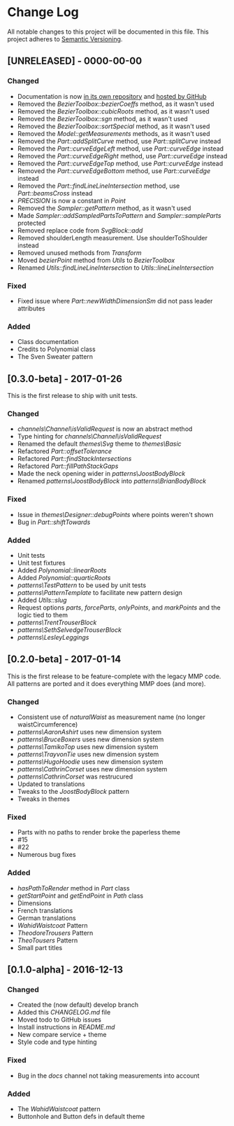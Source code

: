 # Change Log
All notable changes to this project will be documented in this file.
This project adheres to [Semantic Versioning](http://semver.org/).

## [UNRELEASED] - 0000-00-00

### Changed

- Documentation is now [in its own repository](https://github.com/joostdecock/freesewing-docs) and [hosted by GitHub](https://joostdecock.github.io/freesewing-docs/)
- Removed the _BezierToolbox::bezierCoeffs_ method, as it wasn't used
- Removed the _BezierToolbox::cubicRoots_ method, as it wasn't used
- Removed the _BezierToolbox::sgn_ method, as it wasn't used
- Removed the _BezierToolbox::sortSpecial_ method, as it wasn't used
- Removed the _Model::getMeasurements_ methods, as it wasn't used
- Removed the _Part::addSplitCurve_ method, use _Part::splitCurve_ instead
- Removed the _Part::curveEdgeLeft_ method, use _Part::curveEdge_ instead
- Removed the _Part::curveEdgeRight_ method, use _Part::curveEdge_ instead
- Removed the _Part::curveEdgeTop_ method, use _Part::curveEdge_ instead
- Removed the _Part::curveEdgeBottom_ method, use _Part::curveEdge_ instead
- Removed the _Part::findLineLineIntersection_ method, use _Part::beamsCross_ instead
- _PRECISION_ is now a constant in _Point_
- Removed the _Sampler::getPattern_ method, as it wasn't used
- Made _Sampler::addSampledPartsToPattern_ and _Sampler::sampleParts_ protected
- Removed replace code from _SvgBlock::add_
- Removed shoulderLength measurement. Use shoulderToShoulder instead
- Removed unused methods from _Transform_
- Moved _bezierPoint_ method from _Utils_ to _BezierToolbox_
- Renamed _Utils::findLineLineIntersection_ to _Utils::lineLineIntersection_

### Fixed

- Fixed issue where _Part::newWidthDimensionSm_ did not pass leader attributes

### Added

- Class documentation
- Credits to Polynomial class
- The Sven Sweater pattern

## [0.3.0-beta] - 2017-01-26

This is the first release to ship with unit tests.

### Changed

- _channels\Channel\isValidRequest_ is now an abstract method
- Type hinting for _channels\Channel\isValidRequest_
- Renamed the default _themes\Svg_ theme to _themes\Basic_
- Refactored  _Part::offsetTolerance_
- Refactored _Part::findStackIntersections_
- Refactored _Part::fillPathStackGaps_
- Made the neck opening wider in _patterns\JoostBodyBlock_
- Renamed _patterns\JoostBodyBlock_ into _patterns\BrianBodyBlock_

### Fixed

- Issue in _themes\Designer::debugPoints_ where points weren't shown
- Bug in _Part::shiftTowards_

### Added

- Unit tests
- Unit test fixtures
- Added _Polynomial::linearRoots_
- Added _Polynomial::quarticRoots_
- _patterns\TestPattern_ to be used by unit tests
- _patterns\PatternTemplate_ to facilitate new pattern design
- Added _Utils::slug_
- Request options _parts_, _forceParts_, _onlyPoints_, and _markPoints_ and the logic tied to them
- _patterns\TrentTrouserBlock_
- _patterns\SethSelvedgeTrouserBlock_
- _patterns\LesleyLeggings_


## [0.2.0-beta] - 2017-01-14

This is the first release to be feature-complete with the legacy MMP code.
All patterns are ported and it does everything MMP does (and more).

### Changed
- Consistent use of _naturalWaist_ as measurement name (no longer waistCircumference)
- _patterns\AaronAshirt_ uses new dimension system
- _patterns\BruceBoxers_ uses new dimension system
- _patterns\TamikoTop_ uses new dimension system
- _patterns\TrayvonTie_ uses new dimension system
- _patterns\HugoHoodie_ uses new dimension system
- _patterns\CathrinCorset_ uses new dimension system
- _patterns\CathrinCorset_ was restrucured
- Updated to translations
- Tweaks to the _JoostBodyBlock_ pattern
- Tweaks in themes

### Fixed
- Parts with no paths to render broke the paperless theme
- #15
- #22
- Numerous bug fixes

### Added
- _hasPathToRender_ method in _Part_ class
- _getStartPoint_ and _getEndPoint_ in _Path_ class
- Dimensions
- French translations
- German translations
- _WahidWaistcoat_ Pattern
- _TheodoreTrousers_ Pattern
- _TheoTousers_ Pattern
- Small part titles

## [0.1.0-alpha] - 2016-12-13
### Changed
- Created the (now default) develop branch
- Added this _CHANGELOG.md_ file
- Moved todo to GitHub issues
- Install instructions in _README.md_
- New compare service + theme
- Style code and type hinting

### Fixed
- Bug in the _docs_ channel not taking measurements into account

### Added
- The _WahidWaistcoat_ pattern
- Buttonhole and Button defs in default theme
